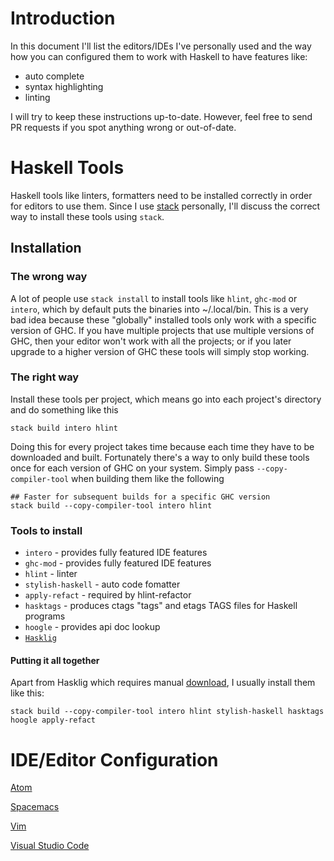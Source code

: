 # Introduction
In this document I'll list the editors/IDEs I've personally used and the way how you can configured them to work with Haskell to have features like:
* auto complete
* syntax highlighting
* linting

I will try to keep these instructions up-to-date. However, feel free to send PR requests if you spot anything wrong or out-of-date.

# Haskell Tools
Haskell tools like linters, formatters need to be installed correctly in order for editors to use them. Since I use [stack](https://docs.haskellstack.org/en/stable/README/) personally, I'll discuss the correct way to install these tools using `stack`.

## Installation

### The wrong way
A lot of people use `stack install` to install tools like `hlint`, `ghc-mod` or `intero`, which by default puts the binaries into ~/.local/bin. This is a very bad idea because these "globally" installed tools only work with a specific version of GHC. If you have multiple projects that use multiple versions of GHC, then your editor won't work with all the projects; or if you later upgrade to a higher version of GHC these tools will simply stop working.

### The right way
Install these tools per project, which means go into each project's directory and do something like this
```shell
stack build intero hlint
```
Doing this for every project takes time because each time they have to be downloaded and built. Fortunately there's a way to only build these tools once for each version of GHC on your system. Simply pass `--copy-compiler-tool` when building them like the following
```shell
## Faster for subsequent builds for a specific GHC version
stack build --copy-compiler-tool intero hlint
```

### Tools to install
* `intero` - provides fully featured IDE features
* `ghc-mod` - provides fully featured IDE features
* `hlint` - linter
* `stylish-haskell` - auto code fomatter
* `apply-refact` - required by hlint-refactor
* `hasktags` - produces ctags "tags" and etags TAGS files for Haskell programs
* `hoogle` - provides api doc lookup
* [`Hasklig`](https://github.com/i-tu/Hasklig)

#### Putting it all together
Apart from Hasklig which requires manual [download](https://github.com/i-tu/Hasklig), I usually install them like this:
```shell
stack build --copy-compiler-tool intero hlint stylish-haskell hasktags hoogle apply-refact
```


# IDE/Editor Configuration

[Atom](atom.md)

[Spacemacs](spacemacs.md)

[Vim](vim.md)

[Visual Studio Code](vscode.md)
